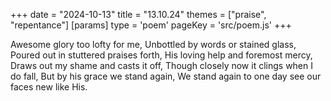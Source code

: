 +++
date = "2024-10-13"
title = "13.10.24"
themes = ["praise", "repentance"]
[params]
  type = 'poem'
  pageKey = 'src/poem.js'
+++

Awesome glory too lofty for me,
Unbottled by words or stained glass,
Poured out in stuttered praises forth,
His loving help and foremost mercy,
Draws out my shame and casts it off,
Though closely now it clings when I do fall,
But by his grace we stand again,
We stand again to one day see our faces new like His.
